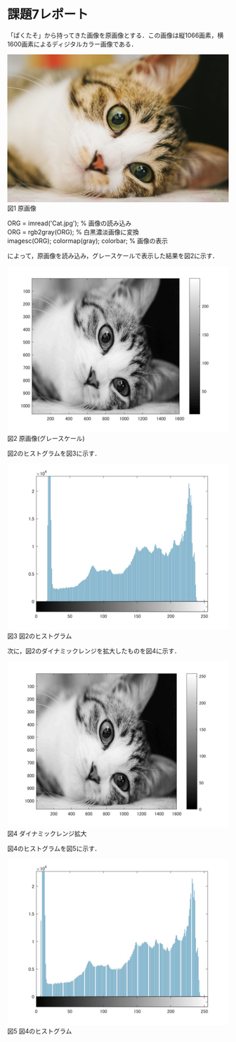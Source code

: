 # 課題7レポート

「ぱくたそ」から持ってきた画像を原画像とする．この画像は縦1066画素，横1600画素によるディジタルカラー画像である．

![原画像](https://github.com/Tomoya-A/MyFolder/blob/master/kadai7/Cat.jpg)  
図1 原画像

ORG = imread('Cat.jpg'); % 画像の読み込み  
ORG = rgb2gray(ORG); % 白黒濃淡画像に変換  
imagesc(ORG); colormap(gray); colorbar; % 画像の表示   

によって，原画像を読み込み，グレースケールで表示した結果を図2に示す．

![原画像](https://github.com/Tomoya-A/MyFolder/blob/master/kadai7/kadai7_1.jpg)  
図2 原画像(グレースケール)

図2のヒストグラムを図3に示す．

![原画像](https://github.com/Tomoya-A/MyFolder/blob/master/kadai7/kadai7_2.jpg)  
図3 図2のヒストグラム

次に，図2のダイナミックレンジを拡大したものを図4に示す．

![原画像](https://github.com/Tomoya-A/MyFolder/blob/master/kadai7/kadai7_3.jpg)  
図4 ダイナミックレンジ拡大

図4のヒストグラムを図5に示す．

![原画像](https://github.com/Tomoya-A/MyFolder/blob/master/kadai7/kadai7_4.jpg)  
図5 図4のヒストグラム

